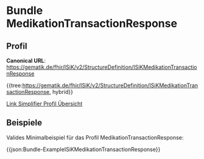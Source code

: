 # Bundle MedikationTransactionResponse

## Profil

**Canonical URL**: https://gematik.de/fhir/ISiK/v2/StructureDefinition/ISiKMedikationTransactionResponse

{{tree:https://gematik.de/fhir/ISiK/v2/StructureDefinition/ISiKMedikationTransactionResponse, hybrid}}

[Link Simplifier Profil Übersicht](https://gematik.de/fhir/ISiK/v2/StructureDefinition/ISiKMedikationTransactionResponse)

## Beispiele

Valides Minimalbeispiel für das Profil MedikationTransactionResponse:

{{json:Bundle-ExampleISiKMedikationTransactionResponse}}
